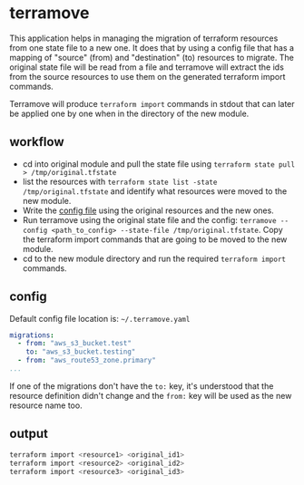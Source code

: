 # terramove

This application helps in managing the migration of terraform resources from one state file to a new one. It does that by using a config file that has a mapping of "source" (from) and "destination" (to) resources to migrate. The original state file will be read from a file and terramove will extract the ids from the source resources to use them on the generated terraform import commands.

Terramove will produce `terraform import` commands in stdout that can later be applied one by one when in the directory of the new module.

## workflow

- cd into original module and pull the state file using `terraform state pull > /tmp/original.tfstate`
- list the resources with `terraform state list -state /tmp/original.tfstate` and identify what resources were moved to the new module. 
- Write the [config file](#config) using the original resources and the new ones.
- Run terramove using the original state file and the config: `terramove --config <path_to_config> --state-file /tmp/original.tfstate`. Copy the terraform import commands that are going to be moved to the new module.
- cd to the new module directory and run the required `terraform import` commands.

## config

Default config file location is: `~/.terramove.yaml`

``` yaml
migrations:
  - from: "aws_s3_bucket.test"
    to: "aws_s3_bucket.testing"
  - from: "aws_route53_zone.primary"
...
```

If one of the migrations don't have the `to:` key, it's understood that the resource definition didn't change and the `from:` key will be used as the new resource name too.

## output

``` sh
terraform import <resource1> <original_id1>
terraform import <resource2> <original_id2>
terraform import <resource3> <original_id3>
```
